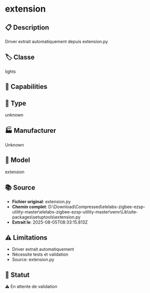 # extension

## 📋 Description
Driver extrait automatiquement depuis extension.py

## 🏷️ Classe
lights

## 🔧 Capabilities


## 📡 Type
unknown

## 🏭 Manufacturer
Unknown

## 📱 Model
extension

## 📚 Source
- **Fichier original**: extension.py
- **Chemin complet**: D:\Download\Compressed\elelabs-zigbee-ezsp-utility-master\elelabs-zigbee-ezsp-utility-master\venv\Lib\site-packages\setuptools\extension.py
- **Extrait le**: 2025-08-05T08:33:15.813Z

## ⚠️ Limitations
- Driver extrait automatiquement
- Nécessite tests et validation
- Source: extension.py

## 🚀 Statut
⚠️ En attente de validation
